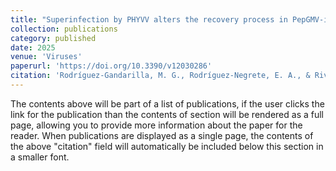 ```yaml
---
title: "Superinfection by PHYVV alters the recovery process in PepGMV-infected pepper plants"
collection: publications
category: published
date: 2025
venue: 'Viruses'
paperurl: 'https://doi.org/10.3390/v12030286'
citation: 'Rodríguez-Gandarilla, M. G., Rodríguez-Negrete, E. A., & Rivera-Bustamante, R. F. (2020). Superinfection by PHYVV Alters the Recovery Process in PepGMV-Infected Pepper Plants. Viruses, 12(3), 286.'
---
```


The contents above will be part of a list of publications, if the user clicks the link for the publication than the contents of section will be rendered as a full page, allowing you to provide more information about the paper for the reader. When publications are displayed as a single page, the contents of the above "citation" field will automatically be included below this section in a smaller font.
